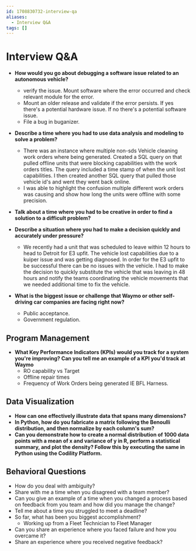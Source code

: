 ```yaml
---
id: 1708830732-interview-qa
aliases:
  - Interview Q&A
tags: []
---
```


# Interview Q&A

- **How would you go about debugging a software issue related to an autonomous vehicle?**
    - verify the issue. Mount software where the error occurred and check relevant module for the error.
    - Mount an older release and validate if the error persists.
        If yes there's a potential hardware issue.
        If no there's a potential software issue.
    - File a bug in buganizer.

- **Describe a time where you had to use data analysis and modeling to solve a problem?**
    - There was an instance where multiple non-sds Vehicle cleaning work orders where being generated. Created a SQL query on that pulled offline units that were blocking capabilities with the work orders titles. The query included a time stamp of when the unit lost capabilities. I then created another SQL query that pulled those vehicle id's and went they went back online.
    - I was able to highlight the confusion multiple different work orders was causing and show how long the units were offline with some precision.

- **Talk about a time where you had to be creative in order to find a solution to a difficult problem?**

- **Describe a situation where you had to make a decision quickly and accurately under pressure?**
    - We recently had a unit that was scheduled to leave within 12 hours to head to Detroit for E3 upfit. The vehicle lost capabilities due to a kuiper issue and was getting diagnosed. In order for the E3 upfit to be successful there can be no issues with the vehicle. I had to make the decision to quickly substitute the vehicle that was leaving in 48 hours and notify the teams coordinating the vehicle movements that we needed additional time to fix the vehicle.

- **What is the biggest issue or challenge that Waymo or other self-driving car companies are facing right now?**
    - Public acceptance.
    - Government regulation.


## Program Management
- **What Key Performance Indicators (KPIs) would you track for a system you're improving? Can you tell me an example of a KPI you'd track at Waymo**
	- RO capability vs Target
	- Offline repair times
	- Frequency of Work Orders being generated IE BFL Harness.

## Data Visualization 
- **How can one effectively illustrate data that spans many dimensions?**
- **In Python, how do you fabricate a matrix following the Benoulli distribution, and then normalize by each column's sum?**
- **Can you demonstrate how to create a normal distribution of 1000 data points with a mean of x and variance of y in R, perform a statistical summary, and plot the density? Follow this by executing the same in Python using the Codility Platform.**

## Behavioral Questions
- How do you deal with ambiguity?
- Share with me a time when you disagreed with a team member?
- Can you give an example of a time when you changed a process based on feedback from you team and how did you manage the change?
- Tell me about a time you struggled to meet a deadline?
- So far, what has been you biggest accomplishment?
    - Working up from a Fleet Technician to Fleet Manager
- Can you share an experience where you faced failure and how you overcame it?
- Share an experience where you received negative feedback?
